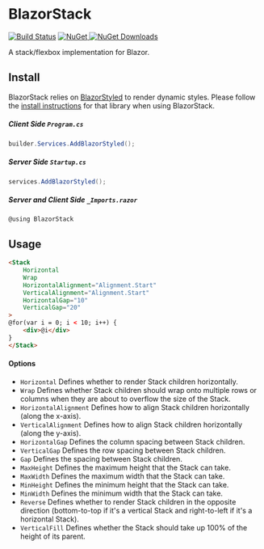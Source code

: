 # BlazorStack
[![Build Status][ci-badge]][ci]
[![NuGet][nuget-badge] ![NuGet Downloads][nuget-download-badge]][nuget]

[ci]: https://github.com/ChristopherHaws/BlazorStack/actions?query=workflow%3ACI+branch%3Amain
[ci-badge]: https://github.com/ChristopherHaws/BlazorStack/workflows/CI/badge.svg

[nuget]: https://www.nuget.org/packages/BlazorStack/
[nuget-badge]: https://img.shields.io/nuget/v/BlazorStack.svg?style=flat-square
[nuget-download-badge]: https://img.shields.io/nuget/dt/BlazorStack?style=flat-square

A stack/flexbox implementation for Blazor.

## Install
BlazorStack relies on [BlazorStyled](https://blazorstyled.io) to render dynamic styles. Please follow the [install instructions](https://blazorstyled.io/install) for that library when using BlazorStack.

##### Client Side `Program.cs`

```csharp
builder.Services.AddBlazorStyled();
```

##### Server Side `Startup.cs`
```csharp
services.AddBlazorStyled();
```

##### Server and Client Side `_Imports.razor`
```razor
@using BlazorStack
```

## Usage
```html
<Stack
    Horizontal
    Wrap
    HorizontalAlignment="Alignment.Start"
    VerticalAlignment="Alignment.Start"
    HorizontalGap="10"
    VerticalGap="20"
>
@for(var i = 0; i < 10; i++) {
    <div>@i</div>
}
</Stack>
```

#### Options
- `Horizontal` Defines whether to render Stack children horizontally.
- `Wrap` Defines whether Stack children should wrap onto multiple rows or columns when they are about to overflow the size of the Stack.
- `HorizontalAlignment` Defines how to align Stack children horizontally (along the x-axis).
- `VerticalAlignment` Defines how to align Stack children horizontally (along the y-axis).
- `HorizontalGap` Defines the column spacing between Stack children.
- `VerticalGap` Defines the row spacing between Stack children.
- `Gap` Defines the spacing between Stack children.
- `MaxHeight` Defines the maximum height that the Stack can take.
- `MaxWidth` Defines the maximum width that the Stack can take.
- `MinHeight` Defines the minimum height that the Stack can take.
- `MinWidth` Defines the minimum width that the Stack can take.
- `Reverse` Defines whether to render Stack children in the opposite direction (bottom-to-top if it's a vertical Stack and right-to-left if it's a horizontal Stack).
- `VerticalFill` Defines whether the Stack should take up 100% of the height of its parent.
